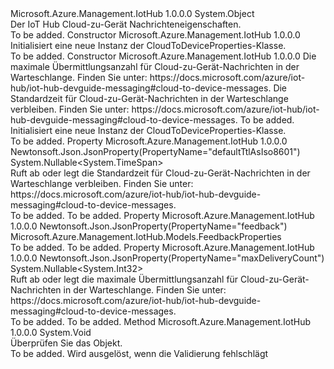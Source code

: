 <Type Name="CloudToDeviceProperties" FullName="Microsoft.Azure.Management.IotHub.Models.CloudToDeviceProperties">
  <TypeSignature Language="C#" Value="public class CloudToDeviceProperties" />
  <TypeSignature Language="ILAsm" Value=".class public auto ansi beforefieldinit CloudToDeviceProperties extends System.Object" />
  <TypeSignature Language="DocId" Value="T:Microsoft.Azure.Management.IotHub.Models.CloudToDeviceProperties" />
  <TypeSignature Language="VB.NET" Value="Public Class CloudToDeviceProperties" />
  <TypeSignature Language="F#" Value="type CloudToDeviceProperties = class" />
  <AssemblyInfo>
    <AssemblyName>Microsoft.Azure.Management.IotHub</AssemblyName>
    <AssemblyVersion>1.0.0.0</AssemblyVersion>
  </AssemblyInfo>
  <Base>
    <BaseTypeName>System.Object</BaseTypeName>
  </Base>
  <Interfaces />
  <Docs>
    <summary>
            Der IoT Hub Cloud-zu-Gerät Nachrichteneigenschaften.
            </summary>
    <remarks>To be added.</remarks>
  </Docs>
  <Members>
    <Member MemberName=".ctor">
      <MemberSignature Language="C#" Value="public CloudToDeviceProperties ();" />
      <MemberSignature Language="ILAsm" Value=".method public hidebysig specialname rtspecialname instance void .ctor() cil managed" />
      <MemberSignature Language="DocId" Value="M:Microsoft.Azure.Management.IotHub.Models.CloudToDeviceProperties.#ctor" />
      <MemberSignature Language="VB.NET" Value="Public Sub New ()" />
      <MemberType>Constructor</MemberType>
      <AssemblyInfo>
        <AssemblyName>Microsoft.Azure.Management.IotHub</AssemblyName>
        <AssemblyVersion>1.0.0.0</AssemblyVersion>
      </AssemblyInfo>
      <Parameters />
      <Docs>
        <summary>
            Initialisiert eine neue Instanz der CloudToDeviceProperties-Klasse.
            </summary>
        <remarks>To be added.</remarks>
      </Docs>
    </Member>
    <Member MemberName=".ctor">
      <MemberSignature Language="C#" Value="public CloudToDeviceProperties (Nullable&lt;int&gt; maxDeliveryCount = null, Nullable&lt;TimeSpan&gt; defaultTtlAsIso8601 = null, Microsoft.Azure.Management.IotHub.Models.FeedbackProperties feedback = null);" />
      <MemberSignature Language="ILAsm" Value=".method public hidebysig specialname rtspecialname instance void .ctor(valuetype System.Nullable`1&lt;int32&gt; maxDeliveryCount, valuetype System.Nullable`1&lt;valuetype System.TimeSpan&gt; defaultTtlAsIso8601, class Microsoft.Azure.Management.IotHub.Models.FeedbackProperties feedback) cil managed" />
      <MemberSignature Language="DocId" Value="M:Microsoft.Azure.Management.IotHub.Models.CloudToDeviceProperties.#ctor(System.Nullable{System.Int32},System.Nullable{System.TimeSpan},Microsoft.Azure.Management.IotHub.Models.FeedbackProperties)" />
      <MemberSignature Language="VB.NET" Value="Public Sub New (Optional maxDeliveryCount As Nullable(Of Integer) = null, Optional defaultTtlAsIso8601 As Nullable(Of TimeSpan) = null, Optional feedback As FeedbackProperties = null)" />
      <MemberSignature Language="F#" Value="new Microsoft.Azure.Management.IotHub.Models.CloudToDeviceProperties : Nullable&lt;int&gt; * Nullable&lt;TimeSpan&gt; * Microsoft.Azure.Management.IotHub.Models.FeedbackProperties -&gt; Microsoft.Azure.Management.IotHub.Models.CloudToDeviceProperties" Usage="new Microsoft.Azure.Management.IotHub.Models.CloudToDeviceProperties (maxDeliveryCount, defaultTtlAsIso8601, feedback)" />
      <MemberType>Constructor</MemberType>
      <AssemblyInfo>
        <AssemblyName>Microsoft.Azure.Management.IotHub</AssemblyName>
        <AssemblyVersion>1.0.0.0</AssemblyVersion>
      </AssemblyInfo>
      <Parameters>
        <Parameter Name="maxDeliveryCount" Type="System.Nullable&lt;System.Int32&gt;" />
        <Parameter Name="defaultTtlAsIso8601" Type="System.Nullable&lt;System.TimeSpan&gt;" />
        <Parameter Name="feedback" Type="Microsoft.Azure.Management.IotHub.Models.FeedbackProperties" />
      </Parameters>
      <Docs>
        <param name="maxDeliveryCount">Die maximale Übermittlungsanzahl für Cloud-zu-Gerät-Nachrichten in der Warteschlange. Finden Sie unter: https://docs.microsoft.com/azure/iot-hub/iot-hub-devguide-messaging#cloud-to-device-messages.</param>
        <param name="defaultTtlAsIso8601">Die Standardzeit für Cloud-zu-Gerät-Nachrichten in der Warteschlange verbleiben. Finden Sie unter: https://docs.microsoft.com/azure/iot-hub/iot-hub-devguide-messaging#cloud-to-device-messages.</param>
        <param name="feedback">To be added.</param>
        <summary>
            Initialisiert eine neue Instanz der CloudToDeviceProperties-Klasse.
            </summary>
        <remarks>To be added.</remarks>
      </Docs>
    </Member>
    <Member MemberName="DefaultTtlAsIso8601">
      <MemberSignature Language="C#" Value="public Nullable&lt;TimeSpan&gt; DefaultTtlAsIso8601 { get; set; }" />
      <MemberSignature Language="ILAsm" Value=".property instance valuetype System.Nullable`1&lt;valuetype System.TimeSpan&gt; DefaultTtlAsIso8601" />
      <MemberSignature Language="DocId" Value="P:Microsoft.Azure.Management.IotHub.Models.CloudToDeviceProperties.DefaultTtlAsIso8601" />
      <MemberSignature Language="VB.NET" Value="Public Property DefaultTtlAsIso8601 As Nullable(Of TimeSpan)" />
      <MemberSignature Language="F#" Value="member this.DefaultTtlAsIso8601 : Nullable&lt;TimeSpan&gt; with get, set" Usage="Microsoft.Azure.Management.IotHub.Models.CloudToDeviceProperties.DefaultTtlAsIso8601" />
      <MemberType>Property</MemberType>
      <AssemblyInfo>
        <AssemblyName>Microsoft.Azure.Management.IotHub</AssemblyName>
        <AssemblyVersion>1.0.0.0</AssemblyVersion>
      </AssemblyInfo>
      <Attributes>
        <Attribute>
          <AttributeName>Newtonsoft.Json.JsonProperty(PropertyName="defaultTtlAsIso8601")</AttributeName>
        </Attribute>
      </Attributes>
      <ReturnValue>
        <ReturnType>System.Nullable&lt;System.TimeSpan&gt;</ReturnType>
      </ReturnValue>
      <Docs>
        <summary>
            Ruft ab oder legt die Standardzeit für Cloud-zu-Gerät-Nachrichten in der Warteschlange verbleiben. Finden Sie unter: https://docs.microsoft.com/azure/iot-hub/iot-hub-devguide-messaging#cloud-to-device-messages.
            </summary>
        <value>To be added.</value>
        <remarks>To be added.</remarks>
      </Docs>
    </Member>
    <Member MemberName="Feedback">
      <MemberSignature Language="C#" Value="public Microsoft.Azure.Management.IotHub.Models.FeedbackProperties Feedback { get; set; }" />
      <MemberSignature Language="ILAsm" Value=".property instance class Microsoft.Azure.Management.IotHub.Models.FeedbackProperties Feedback" />
      <MemberSignature Language="DocId" Value="P:Microsoft.Azure.Management.IotHub.Models.CloudToDeviceProperties.Feedback" />
      <MemberSignature Language="VB.NET" Value="Public Property Feedback As FeedbackProperties" />
      <MemberSignature Language="F#" Value="member this.Feedback : Microsoft.Azure.Management.IotHub.Models.FeedbackProperties with get, set" Usage="Microsoft.Azure.Management.IotHub.Models.CloudToDeviceProperties.Feedback" />
      <MemberType>Property</MemberType>
      <AssemblyInfo>
        <AssemblyName>Microsoft.Azure.Management.IotHub</AssemblyName>
        <AssemblyVersion>1.0.0.0</AssemblyVersion>
      </AssemblyInfo>
      <Attributes>
        <Attribute>
          <AttributeName>Newtonsoft.Json.JsonProperty(PropertyName="feedback")</AttributeName>
        </Attribute>
      </Attributes>
      <ReturnValue>
        <ReturnType>Microsoft.Azure.Management.IotHub.Models.FeedbackProperties</ReturnType>
      </ReturnValue>
      <Docs>
        <summary />
        <value>To be added.</value>
        <remarks>To be added.</remarks>
      </Docs>
    </Member>
    <Member MemberName="MaxDeliveryCount">
      <MemberSignature Language="C#" Value="public Nullable&lt;int&gt; MaxDeliveryCount { get; set; }" />
      <MemberSignature Language="ILAsm" Value=".property instance valuetype System.Nullable`1&lt;int32&gt; MaxDeliveryCount" />
      <MemberSignature Language="DocId" Value="P:Microsoft.Azure.Management.IotHub.Models.CloudToDeviceProperties.MaxDeliveryCount" />
      <MemberSignature Language="VB.NET" Value="Public Property MaxDeliveryCount As Nullable(Of Integer)" />
      <MemberSignature Language="F#" Value="member this.MaxDeliveryCount : Nullable&lt;int&gt; with get, set" Usage="Microsoft.Azure.Management.IotHub.Models.CloudToDeviceProperties.MaxDeliveryCount" />
      <MemberType>Property</MemberType>
      <AssemblyInfo>
        <AssemblyName>Microsoft.Azure.Management.IotHub</AssemblyName>
        <AssemblyVersion>1.0.0.0</AssemblyVersion>
      </AssemblyInfo>
      <Attributes>
        <Attribute>
          <AttributeName>Newtonsoft.Json.JsonProperty(PropertyName="maxDeliveryCount")</AttributeName>
        </Attribute>
      </Attributes>
      <ReturnValue>
        <ReturnType>System.Nullable&lt;System.Int32&gt;</ReturnType>
      </ReturnValue>
      <Docs>
        <summary>
            Ruft ab oder legt die maximale Übermittlungsanzahl für Cloud-zu-Gerät-Nachrichten in der Warteschlange. Finden Sie unter: https://docs.microsoft.com/azure/iot-hub/iot-hub-devguide-messaging#cloud-to-device-messages.
            </summary>
        <value>To be added.</value>
        <remarks>To be added.</remarks>
      </Docs>
    </Member>
    <Member MemberName="Validate">
      <MemberSignature Language="C#" Value="public virtual void Validate ();" />
      <MemberSignature Language="ILAsm" Value=".method public hidebysig newslot virtual instance void Validate() cil managed" />
      <MemberSignature Language="DocId" Value="M:Microsoft.Azure.Management.IotHub.Models.CloudToDeviceProperties.Validate" />
      <MemberSignature Language="VB.NET" Value="Public Overridable Sub Validate ()" />
      <MemberSignature Language="F#" Value="abstract member Validate : unit -&gt; unit&#xA;override this.Validate : unit -&gt; unit" Usage="cloudToDeviceProperties.Validate " />
      <MemberType>Method</MemberType>
      <AssemblyInfo>
        <AssemblyName>Microsoft.Azure.Management.IotHub</AssemblyName>
        <AssemblyVersion>1.0.0.0</AssemblyVersion>
      </AssemblyInfo>
      <ReturnValue>
        <ReturnType>System.Void</ReturnType>
      </ReturnValue>
      <Parameters />
      <Docs>
        <summary>
            Überprüfen Sie das Objekt.
            </summary>
        <remarks>To be added.</remarks>
        <exception cref="T:Microsoft.Rest.ValidationException">
            Wird ausgelöst, wenn die Validierung fehlschlägt
            </exception>
      </Docs>
    </Member>
  </Members>
</Type>